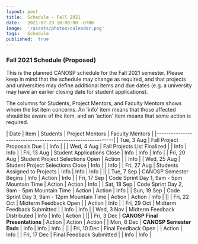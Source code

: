```yaml
---
layout: post
title:  Schedule - Fall 2021  
date:   2021-07-29 10:00:00 -0700
image:  '/assets/photos/calendar.png'
tags:   Schedule
published:	true
---
```


### Fall 2021 Schedule (Proposed)

This is the planned CANOSP schedule for the Fall 2021 semester. Please keep in mind that the schedule may change as required, and that projects and universities may define additional items and due dates (e.g. a university may have an earlier closing date for student applications).

The columns for Students, Project Mentors, and Faculty Mentors shows whom the list item concerns.  An 'info' item means that those affected should be aware of the item, and an 'action' item means that some action is required.


| Date | Item | Students | Project Mentors | Faculty Mentors |
|------------------------------------------------------------|
| Tue, 3 Aug | Fall Project Proposals Due | | Info | |
| Wed, 4 Aug | Fall Projects List Finalized | | Info | Info |
| Fri, 13 Aug | Student Applications Close | Info | Info | Info |
| Fri, 20 Aug | Student Project Selections Open | Action | | Info |
| Wed, 25 Aug | Student Project Selections Close | Info | | Info |
| Fri, 27 Aug | Students Assigned to Projects | Info | Info | Info |
||
| Tue, 7 Sep | CANOSP Semester Begins | Info | Action | Info |
| Fri, 17 Sep | Code Sprint Day 1, 9am - 5pm Mountain Time | Action | Action | Info |
| Sat, 18 Sep | Code Sprint Day 2, 9am - 5pm Mountain Time | Action | Action | Info |
| Sun, 19 Sep | Code Sprint Day 3, 9am - 12pm Mountain Time | Action | Action | Info |
||
| Fri, 22 Oct | Midterm Feedback Open | | Action | Info |
| Fri, 29 Oct | Midterm Feedback Submitted | | Info | Info |
| Wed, 3 Nov | Midterm Feedback Distributed | Info | Info | Action |
||
| Fri, 3 Dec | **CANOSP Final Presentations** | Action | Action | Action |
| Mon, 6 Dec | **CANOSP Semester Ends** | Info | Info | Info |
||
| Fri, 10 Dec | Final Feedback Open | | Action | Info |
| Fri, 17 Dec | Final Feedback Submitted | | Info | Info |

